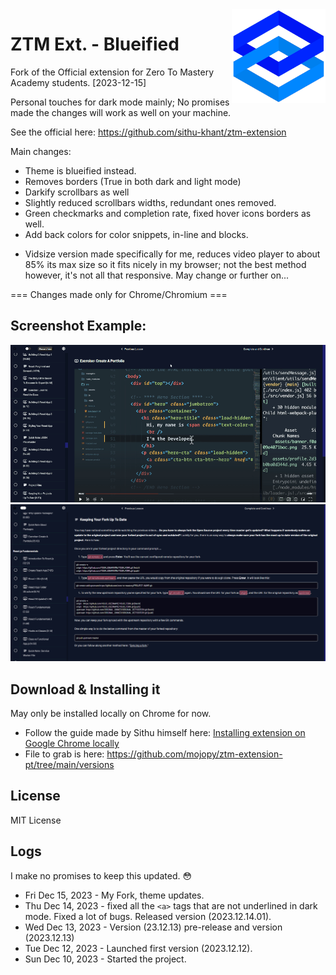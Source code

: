 <img align="right" width="150" height="150" src="./assets/ztm-logo.png?">

# ZTM Ext. - Blueified

Fork of the Official extension for Zero To Mastery Academy students. [2023-12-15]

Personal touches for dark mode mainly; No promises made the changes will work as well on your machine.

See the official here: <https://github.com/sithu-khant/ztm-extension>

Main changes: 

* Theme is blueified instead.
* Removes borders (True in both dark and light mode)
* Darkify scrollbars as well
* Slightly reduced scrollbars widths, redundant ones removed.
* Green checkmarks and completion rate, fixed hover icons borders as well.
* Add back colors for color snippets, in-line and blocks.

- Vidsize version made specifically for me, reduces video player to about 85% its max size so it fits nicely in my browser; not the best method however, it's not all that responsive. May change or further on...

=== Changes made only for Chrome/Chromium ===

## Screenshot Example:

<img src="./assets/ztm-extension-screenshots/ztm-extension-blueified-0.gif">

<img src="./assets/ztm-extension-screenshots/ztm-extension-blueified-1.png">

## Download & Installing it

May only be installed locally on Chrome for now. 

* Follow the guide made by Sithu himself here: [Installing extension on Google Chrome locally](./docs/install-on-chrome.md)
* File to grab is here: <https://github.com/mojopy/ztm-extension-pt/tree/main/versions>

## License

MIT License


## Logs

I make no promises to keep this updated. :flushed:

* Fri Dec 15, 2023 - My Fork, theme updates.
* Thu Dec 14, 2023 - fixed all the `<a>` tags that are not underlined in dark mode. Fixed a lot of bugs. Released version (2023.12.14.01).
* Wed Dec 13, 2023 - Version (23.12.13) pre-release and version (2023.12.13)
* Tue Dec 12, 2023 - Launched first version (2023.12.12).
* Sun Dec 10, 2023 - Started the project.
